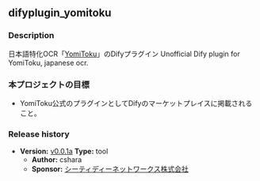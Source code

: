 ## difyplugin_yomitoku

### Description
日本語特化OCR「[YomiToku](https://github.com/kotaro-kinoshita/yomitoku)」のDifyプラグイン
Unofficial Dify plugin for YomiToku, japanese ocr.

### 本プロジェクトの目標
- YomiToku公式のプラグインとしてDifyのマーケットプレイスに掲載されること。

### Release history
- **Version:** [v0.0.1a]([https://github.com/cshara1/dify-plugin-miibo-agent/releases/tag/v0.0.1](https://github.com/cshara1/Dify-plugin-YomiToku/releases/tag/0.0.1a)) 
**Type:** tool
  - **Author:** cshara
  - **Sponsor:** [シーティディーネットワークス株式会社](https://ctd.co.jp/)






